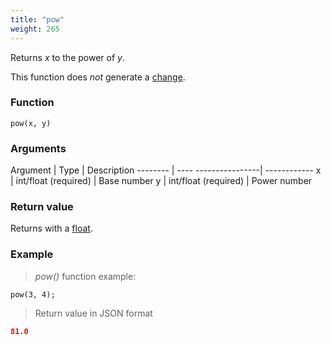 ```yaml
---
title: "pow"
weight: 265
---
```


Returns _x_ to the power of _y_.

This function does *not* generate a [change](../../../overview/changes).

### Function

`pow(x, y)`

### Arguments

Argument | Type                 | Description
-------- | ---- ----------------| ------------
x        | int/float (required) | Base number
y        | int/float (required) | Power number

### Return value

Returns with a [float](../../../data-types/float).

### Example

> _pow()_ function example:

```thingsdb,json_response
pow(3, 4);
```

> Return value in JSON format

```json
81.0
```
